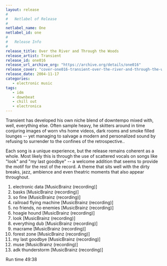 ```yaml
---
layout: release
#
#   Netlabel of Release
#
netlabel_name: One
netlabel_id: one
#
#   Release Info
#
release_title: Over the River and Through the Woods
release_artist: Transient
release_id: one016
release_url_archive_org: "https://archive.org/details/one016"
release_cover: "cover-one016-transient-over-the-river-and-through-the-woods.jpg"
release_date: 2004-11-17
categories:
   - electronic music
tags:
   - idm
   - downbeat
   - chill out
   - electronica
---
```

Transient has developed his own niche blend of downtempo mixed with, well, everything else. Often sample heavy, he skitters around in time conjuring images of worn vhs home videos, dark rooms and smoke filled lounges -- yet managing to salvage a modern and personalized sound by refusing to surrender to the confines of the retrospective..

Each song is a unique experience, but the release remains coherent as a whole. Most likely this is through the use of scattered vocals on songs like "look" and "my last goodbye" -- a welcome addition that seems to provide the motif for the rest of the record. A theme that sits well with the dirty breaks, jazz, ambience and even theatric moments that also appear throughout.

1. electronic data [MusicBrainz (recording)]
2. basks [MusicBrainz (recording)]
3. so fine [MusicBrainz (recording)]
4. railroad flying machine [MusicBrainz (recording)]
5. no friends, no enemies [MusicBrainz (recording)]
6. hoagie hound [MusicBrainz (recording)]
7. look [MusicBrainz (recording)]
8. everything dub [MusicBrainz (recording)]
9. macrame [MusicBrainz (recording)]
10. forest zone [MusicBrainz (recording)]
11. my last goodbye [MusicBrainz (recording)]
12. muse [MusicBrainz (recording)]
13. adk thunderstorm [MusicBrainz (recording)]

Run time 49:38
